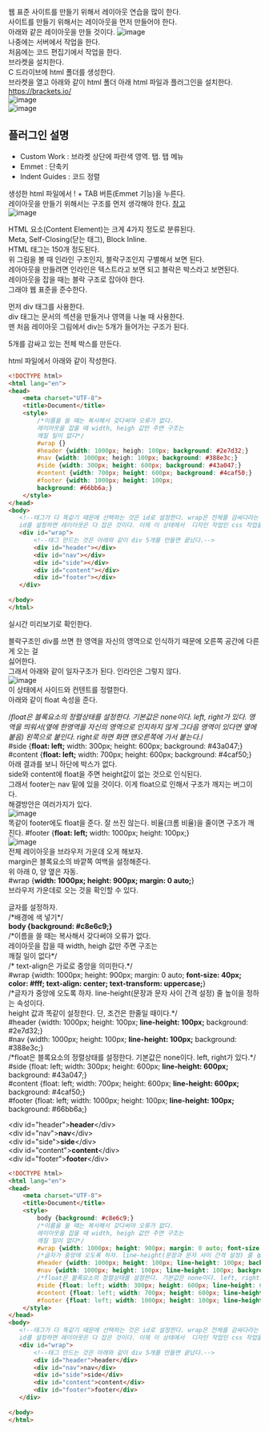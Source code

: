 웹 표준 사이트를 만들기 위해서 레이아웃 연습을 많이 한다.  
사이트를 만들기 위해서는 레이아웃을 먼저 만들어야 한다.  
아래와 같은 레이아웃을 만들 것이다.
![image](https://user-images.githubusercontent.com/33191974/146752946-097db595-cdfb-4e85-8b12-b83623b1ee21.png)  
나중에는 서버에서 작업을 한다.  
처음에는 코드 편집기에서 작업을 한다.  
브라켓을 설치한다.  
C 드라이브에 html 폴더를 생성한다.  
브라켓을 열고 아래와 같이 html 폴더 아래 html 파일과 플러그인을 설치한다.  
https://brackets.io/  
![image](https://user-images.githubusercontent.com/33191974/146755258-8f87b33c-4618-48d0-b321-d60b2b0ae524.png)  
![image](https://user-images.githubusercontent.com/33191974/146755277-ef631aef-4c81-47b2-b38c-6b15a1318469.png)

## 플러그인 설명
- Custom Work : 브라켓 상단에 파란색 영역. 탭. 탭 메뉴
- Emmet : 단축키
- Indent Guides : 코드 정렬

생성한 html 파일에서 ! + TAB 버튼(Emmet 기능)을 누른다.  
레이아웃을 만들기 위해서는 구조를 먼저 생각해야 한다. [참고](https://webzz.tistory.com/225)  
![image](https://user-images.githubusercontent.com/33191974/146755901-a40238d4-bf18-4463-8292-440c7c6187cc.png)  
  
HTML 요소(Content Element)는 크게 4가지 정도로 분류된다.  
Meta, Self-Closing(닫는 태그), Block Inline.  
HTML 태그는 150개 정도된다.   
위 그림을 볼 때 인라인 구조인지, 블락구조인지 구별해서 보면 된다.  
레아아웃을 만들려면 인라인은 텍스트라고 보면 되고 블락은 박스라고 보면된다.  
레이아웃을 잡을 때는 블락 구조로 잡아야 한다.  
그래야 웹 표준을 준수한다.  
  
먼저 div 태그를 사용한다.  
div 태그는 문서의 섹션을 만들거나 영역을 나눌 때 사용한다.  
맨 처음 레이아웃 그림에서 div는 5개가 들어가는 구조가 된다.  
  
5개를 감싸고 있는 전체 박스를 만든다.  
  
html 파일에서 아래와 같이 작성한다.  
```html
<!DOCTYPE html>
<html lang="en">
<head>
    <meta charset="UTF-8">
    <title>Document</title>
    <style>
        /*이름을 쓸 때는 복사해서 갖다써야 오류가 없다. 
        레이아웃을 잡을 때 width, heigh 값만 주면 구조는 
        깨질 일이 없다*/
        #wrap {}
        #header {width: 1000px; heigh: 100px; background: #2e7d32;}
        #nav {width: 1000px; heigh: 100px; background: #388e3c;}
        #side {width: 300px; height: 600px; background: #43a047;}
        #content {width: 700px; height: 600px; background: #4caf50;}
        #footer {width: 1000px; height: 100px;
        background: #66bb6a;}        
    </style>
</head>
<body>
   <!--태그가 다 똑같기 때문에 선택하는 것은 id로 설정한다. wrap은 전체를 감싸다라는 의미이고 보통 많이 쓴다. 
   id를 설정하면 레이아웃은 다 잡은 것이다. 이제 이 상태에서  디자인 작업인 css 작업을 하면 된다. css를 주기 위해서는 <style> 선언을 먼저 해야 한다.-->
   <div id="wrap">
       <!--태그 만드는 것은 아래와 같이 div 5개를 만들면 끝났다.-->
       <div id="header"></div>
       <div id="nav"></div>
       <div id="side"></div>
       <div id="content"></div>
       <div id="footer"></div>
   </div>
    
</body>
</html>
```
실시간 미리보기로 확인한다.  
  
블락구조인 div를 쓰면 한 영역을 자신의 영역으로 인식하기 때문에 오른쪽 공간에 다른 게 오는 걸  
싫어한다.  
그래서 아래와 같이 일자구조가 된다. 인라인은 그렇지 않다.  
![image](https://user-images.githubusercontent.com/33191974/146757405-e41b3f69-3703-4bdc-a8d1-81450346990e.png)    
이 상태에서 사이드와 컨텐트를 정렬한다.  
아래와 같이 float 속성을 준다.  

/*float은 블록요소의 정렬상태를 설정한다. 기본값은 none이다. left, right가 있다.
영역을 띄워서(옆에 한영역을 자신의 영역으로 인지하지 않게 그다음 영역이 있다면 옆에 붙음) 
왼쪽으로 붙인다. right로 하면 화면 맨오른쪽에 가서 붙는다.*/  
#side {**float: left;** width: 300px; height: 600px; background: #43a047;}  
#content {**float: left;** width: 700px; height: 600px; background: #4caf50;}  
아래 결과를 보니 하단에 박스가 없다.  
side와 content에 float을 주면 height값이 없는 것으로 인식된다.  
그래서 footer는 nav 밑에 있을 것이다. 이게 float으로 인해서 구조가 깨지는 버그이다.  
해결방안은 여러가지가 있다.   
![image](https://user-images.githubusercontent.com/33191974/146758568-8c8b8e1f-38ac-4498-9683-134d3c9ba831.png)  
똑같이 footer에도 float을 준다. 잘 쓰진 않는다. 비율(크롬 비율)을 줄이면 구조가 깨진다. 
#footer {**float: left;** width: 1000px; height: 100px;}  
![image](https://user-images.githubusercontent.com/33191974/146759150-c4779dc9-9000-444e-aef8-4b46aafb9a46.png)  
전체 레이아웃을 브라우저 가운데 오게 해보자.  
margin은 블록요소의 바깥쪽 여백을 설정해준다.  
위 아래 0, 양 옆은 자동.  
#wrap {**width: 1000px; height: 900px; margin: 0 auto;**}  
브라우저 가운데로 오는 것을 확인할 수 있다.  
  
글자를 설정하자.   
/\*배경에 색 넣기\*/   
**body {background: #c8e6c9;}**  
/\*이름을 쓸 때는 복사해서 갖다써야 오류가 없다.   
레이아웃을 잡을 때 width, heigh 값만 주면 구조는   
깨질 일이 없다\*/  
/\* text-align은 가로로 중앙을 의미한다.\*/  
#wrap {width: 1000px; height: 900px; margin: 0 auto; **font-size: 40px; color: #fff; text-align:   center; text-transform: uppercase;**}  
/\*글자가 중앙에 오도록 하자. line-height(문장과 문자 사이 간격 설정) 줄 높이을 정하는 속성이다.   
height 값과 똑같이 설정한다. 단, 조건은 한줄일 때이다.\*/  
#header {width: 1000px; height: 100px; **line-height: 100px;** background: #2e7d32;}  
#nav {width: 1000px; height: 100px; **line-height: 100px;** background: #388e3c;}  
/\*float은 블록요소의 정렬상태를 설정한다. 기본값은 none이다. left, right가 있다.\*/  
#side {float: left; width: 300px; height: 600px; **line-height: 600px;** background: #43a047;}  
#content {float: left; width: 700px; height: 600px; **line-height: 600px;** background: #4caf50;}  
#footer {float: left; width: 1000px; height: 100px; **line-height: 100px;** background: #66bb6a;}     
  
\<div id="header">**header**\</div>  
\<div id="nav">**nav**\</div>  
\<div id="side">**side**\</div>  
\<div id="content">**content**\</div>  
\<div id="footer">**footer**\</div>  

```html
<!DOCTYPE html>
<html lang="en">
<head>
    <meta charset="UTF-8">
    <title>Document</title>
    <style>
        body {background: #c8e6c9;}
        /*이름을 쓸 때는 복사해서 갖다써야 오류가 없다. 
        레이아웃을 잡을 때 width, heigh 값만 주면 구조는 
        깨질 일이 없다*/
        #wrap {width: 1000px; height: 900px; margin: 0 auto; font-size: 40px; color: #fff; text-align: center; text-transform: uppercase;}
        /*글자가 중앙에 오도록 하자. line-height(문장과 문자 사이 간격 설정) 줄 높이을 정하는 속성이다. height 값과 똑같이 설정한다. 단, 조건은 한줄일 때이다.*/
        #header {width: 1000px; height: 100px; line-height: 100px; background: #2e7d32;}
        #nav {width: 1000px; height: 100px; line-height: 100px; background: #388e3c;}
        /*float은 블록요소의 정렬상태를 설정한다. 기본값은 none이다. left, right가 있다.*/
        #side {float: left; width: 300px; height: 600px; line-height: 600px; background: #43a047;}
        #content {float: left; width: 700px; height: 600px; line-height: 600px; background: #4caf50;}
        #footer {float: left; width: 1000px; height: 100px; line-height: 100px; background: #66bb6a;}        
    </style>
</head>
<body>
   <!--태그가 다 똑같기 때문에 선택하는 것은 id로 설정한다. wrap은 전체를 감싸다라는 의미이고 보통 많이 쓴다. 
   id를 설정하면 레이아웃은 다 잡은 것이다. 이제 이 상태에서  디자인 작업인 css 작업을 하면 된다. css를 주기 위해서는 <style> 선언을 먼저 해야 한다.-->
   <div id="wrap">
       <!--태그 만드는 것은 아래와 같이 div 5개를 만들면 끝났다.-->
       <div id="header">header</div>
       <div id="nav">nav</div>
       <div id="side">side</div>
       <div id="content">content</div>
       <div id="footer">footer</div>
   </div>
    
</body>
</html>
```
































































